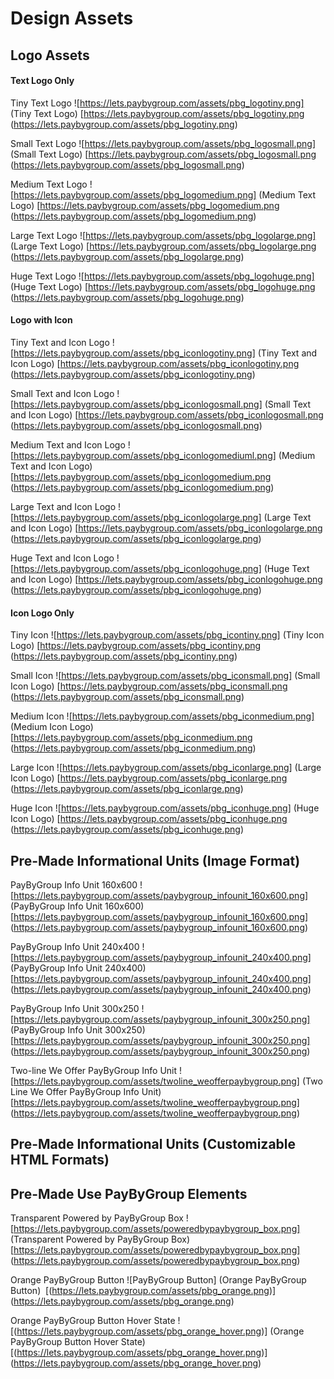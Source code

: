 # Design Assets
## Logo Assets

#### Text Logo Only

Tiny Text Logo
![https://lets.paybygroup.com/assets/pbg_logotiny.png] (Tiny Text Logo)
[https://lets.paybygroup.com/assets/pbg_logotiny.png (https://lets.paybygroup.com/assets/pbg_logotiny.png)

Small Text Logo
![https://lets.paybygroup.com/assets/pbg_logosmall.png] (Small Text Logo)
[https://lets.paybygroup.com/assets/pbg_logosmall.png (https://lets.paybygroup.com/assets/pbg_logosmall.png)

Medium Text Logo
![https://lets.paybygroup.com/assets/pbg_logomedium.png] (Medium Text Logo)
[https://lets.paybygroup.com/assets/pbg_logomedium.png (https://lets.paybygroup.com/assets/pbg_logomedium.png)

Large Text Logo
![https://lets.paybygroup.com/assets/pbg_logolarge.png] (Large Text Logo)
[https://lets.paybygroup.com/assets/pbg_logolarge.png (https://lets.paybygroup.com/assets/pbg_logolarge.png)

Huge Text Logo
![https://lets.paybygroup.com/assets/pbg_logohuge.png] (Huge Text Logo)
[https://lets.paybygroup.com/assets/pbg_logohuge.png (https://lets.paybygroup.com/assets/pbg_logohuge.png)

#### Logo with Icon

Tiny Text and Icon Logo
![https://lets.paybygroup.com/assets/pbg_iconlogotiny.png] (Tiny Text and Icon Logo)
[https://lets.paybygroup.com/assets/pbg_iconlogotiny.png (https://lets.paybygroup.com/assets/pbg_iconlogotiny.png)

Small Text and Icon Logo
![https://lets.paybygroup.com/assets/pbg_iconlogosmall.png] (Small Text and Icon Logo)
[https://lets.paybygroup.com/assets/pbg_iconlogosmall.png (https://lets.paybygroup.com/assets/pbg_iconlogosmall.png)

Medium Text and Icon Logo
![https://lets.paybygroup.com/assets/pbg_iconlogomediuml.png] (Medium Text and Icon Logo)
[https://lets.paybygroup.com/assets/pbg_iconlogomedium.png (https://lets.paybygroup.com/assets/pbg_iconlogomedium.png)

Large Text and Icon Logo
![https://lets.paybygroup.com/assets/pbg_iconlogolarge.png] (Large Text and Icon Logo)
[https://lets.paybygroup.com/assets/pbg_iconlogolarge.png (https://lets.paybygroup.com/assets/pbg_iconlogolarge.png)

Huge Text and Icon Logo
![https://lets.paybygroup.com/assets/pbg_iconlogohuge.png] (Huge Text and Icon Logo)
[https://lets.paybygroup.com/assets/pbg_iconlogohuge.png (https://lets.paybygroup.com/assets/pbg_iconlogohuge.png)

#### Icon Logo Only

Tiny Icon
![https://lets.paybygroup.com/assets/pbg_icontiny.png] (Tiny Icon Logo)
[https://lets.paybygroup.com/assets/pbg_icontiny.png (https://lets.paybygroup.com/assets/pbg_icontiny.png)

Small Icon
![https://lets.paybygroup.com/assets/pbg_iconsmall.png] (Small Icon Logo)
[https://lets.paybygroup.com/assets/pbg_iconsmall.png (https://lets.paybygroup.com/assets/pbg_iconsmall.png)

Medium Icon
![https://lets.paybygroup.com/assets/pbg_iconmedium.png] (Medium Icon Logo)
[https://lets.paybygroup.com/assets/pbg_iconmedium.png (https://lets.paybygroup.com/assets/pbg_iconmedium.png)

Large Icon
![https://lets.paybygroup.com/assets/pbg_iconlarge.png] (Large Icon Logo)
[https://lets.paybygroup.com/assets/pbg_iconlarge.png (https://lets.paybygroup.com/assets/pbg_iconlarge.png)

Huge Icon
![https://lets.paybygroup.com/assets/pbg_iconhuge.png] (Huge Icon Logo)
[https://lets.paybygroup.com/assets/pbg_iconhuge.png (https://lets.paybygroup.com/assets/pbg_iconhuge.png)

## Pre-Made Informational Units (Image Format)

PayByGroup Info Unit 160x600
![https://lets.paybygroup.com/assets/paybygroup_infounit_160x600.png] (PayByGroup Info Unit 160x600)
[https://lets.paybygroup.com/assets/paybygroup_infounit_160x600.png] (https://lets.paybygroup.com/assets/paybygroup_infounit_160x600.png)

PayByGroup Info Unit 240x400
![https://lets.paybygroup.com/assets/paybygroup_infounit_240x400.png] (PayByGroup Info Unit 240x400)
[https://lets.paybygroup.com/assets/paybygroup_infounit_240x400.png] (https://lets.paybygroup.com/assets/paybygroup_infounit_240x400.png)

PayByGroup Info Unit 300x250
![https://lets.paybygroup.com/assets/paybygroup_infounit_300x250.png] (PayByGroup Info Unit 300x250)
[https://lets.paybygroup.com/assets/paybygroup_infounit_300x250.png] (https://lets.paybygroup.com/assets/paybygroup_infounit_300x250.png)

Two-line We Offer PayByGroup Info Unit
![https://lets.paybygroup.com/assets/twoline_weofferpaybygroup.png] (Two Line We Offer PayByGroup Info Unit)
[https://lets.paybygroup.com/assets/twoline_weofferpaybygroup.png] (https://lets.paybygroup.com/assets/twoline_weofferpaybygroup.png)
## Pre-Made Informational Units (Customizable HTML Formats)

## Pre-Made Use PayByGroup Elements

Transparent Powered by PayByGroup Box
![https://lets.paybygroup.com/assets/poweredbypaybygroup_box.png] (Transparent Powered by PayByGroup Box)
[https://lets.paybygroup.com/assets/poweredbypaybygroup_box.png] (https://lets.paybygroup.com/assets/poweredbypaybygroup_box.png)

Orange PayByGroup Button
![PayByGroup Button] (Orange PayByGroup Button) 
[(https://lets.paybygroup.com/assets/pbg_orange.png)] (https://lets.paybygroup.com/assets/pbg_orange.png)

Orange PayByGroup Button Hover State
![(https://lets.paybygroup.com/assets/pbg_orange_hover.png)] (Orange PayByGroup Button Hover State)
[(https://lets.paybygroup.com/assets/pbg_orange_hover.png)] (https://lets.paybygroup.com/assets/pbg_orange_hover.png)




